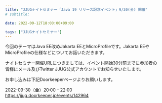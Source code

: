 ```yaml
---
title: "JJUGナイトセミナー「Java 19 リリース記念イベント」9/30(金) 開催"
# subtitle:

date: 2022-09-12T18:00:00+09:00

tags: ["JJUGナイトセミナー"]
---
```

今回のテーマはJava EE改めJakarta EEとMicroProfileです。Jakarta EEやMicroProfileの仕様などについてお話いただきます。

ナイトセミナー開催URLにつきましては、イベント開始30分前までに参加者の皆様にメール及びTwitter JJUG公式アカウントでお知らせいたします。

お申し込みは下記Doorkeeperページよりお願いします。

2022-09-30（金）20:00 – 22:00  
https://jjug.doorkeeper.jp/events/142964
